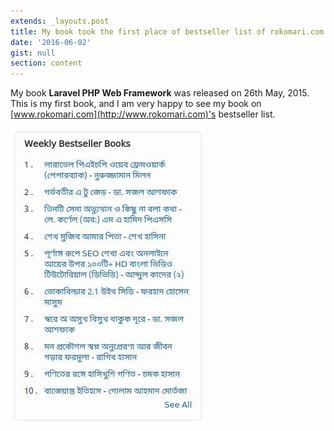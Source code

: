 ```yaml
---
extends: _layouts.post
title: My book took the first place of bestseller list of rokomari.com
date: '2016-06-02'
gist: null
section: content
---
```


My book **Laravel PHP Web Framework** was released on 26th May, 2015\. This is my first book, and I am very happy to see my book on [www.rokomari.com](http://www.rokomari.com)'s bestseller list.

![Bestseller List](/images/posts/bestseller-list.jpg)
